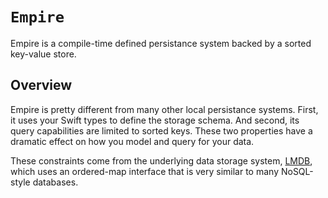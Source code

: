 # ``Empire``

Empire is a compile-time defined persistance system backed by a sorted key-value store.

## Overview

Empire is pretty different from many other local persistance systems. First, it uses your Swift types to define the storage schema. And second, its query capabilities are limited to sorted keys. These two properties have a dramatic effect on how you model and query for your data.

These constraints come from the underlying data storage system, [LMDB](https://www.symas.com/mdb), which uses an ordered-map interface that is very similar to many NoSQL-style databases.
